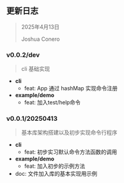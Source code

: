 ## 更新日志

> 2025年4月13日
>
> Joshua Conero





### v0.0.2/dev

> cli 基础实现

- **cli**
  - feat: App 通过 hashMap 实现命令注册
- **example/demo**
  - feat: 加入test/help命令




### v0.0.1/20250413

> 基本库架构搭建以及初步实现命令行程序

- **cli**
  - feat: 初步实习默认命令方法函数的调用
- **example/demo**
  - feat: 加入初步的示例方法
- doc: 文件加入库的基本实现用示例